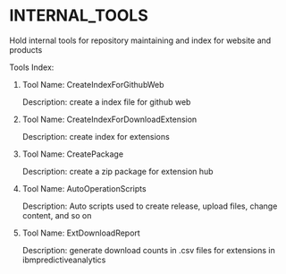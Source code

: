 # INTERNAL_TOOLS
Hold internal tools for repository maintaining and index for website and products

Tools Index:

1. 	Tool Name:	CreateIndexForGithubWeb

	Description:	create a index file for github web 	

2. 	Tool Name:	CreateIndexForDownloadExtension
 	
	Description:	create index for extensions

3.	Tool Name:	CreatePackage

	Description:	create a zip package for extension hub
	
4.	Tool Name:	AutoOperationScripts
	
	Description:	Auto scripts used to create release, upload files, change content, and so on

5.	Tool Name: 	ExtDownloadReport

	Description:	generate download counts in .csv files for extensions in ibmpredictiveanalytics
